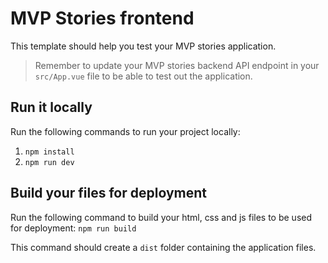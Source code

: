 # MVP Stories frontend

This template should help you test your MVP stories application.

> Remember to update your MVP stories backend API endpoint in your `src/App.vue` file to be able to test out the application.

## Run it locally

Run the following commands to run your project locally:
1. `npm install`
2. `npm run dev`

## Build your files for deployment

Run the following command to build your html, css and js files to be used for deployment: `npm run build`

This command should create a `dist` folder containing the application files.

